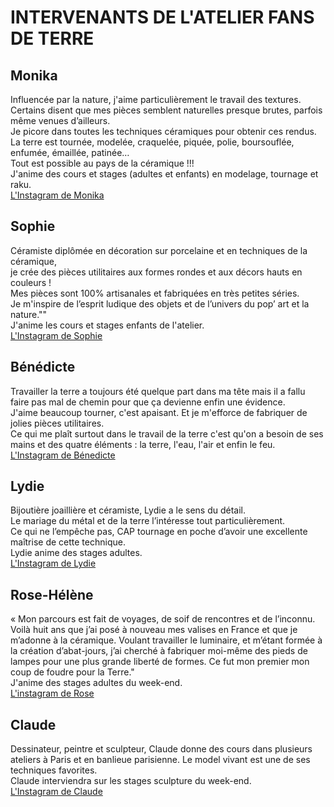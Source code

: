 # INTERVENANTS DE L'ATELIER FANS DE TERRE
## Monika  
Influencée par la nature, j'aime particulièrement le travail des textures.  
Certains disent que mes pièces semblent naturelles presque brutes, parfois même venues d’ailleurs.  
Je picore dans toutes les techniques céramiques pour obtenir ces rendus.  
La terre est tournée, modelée, craquelée, piquée, polie, boursouflée, enfumée, émaillée, patinée…  
Tout est possible au pays de la céramique !!!  
J'anime des cours et stages (adultes et enfants) en modelage, tournage et raku.  
[L'Instagram de Monika](https://www.instagram.com/mkceramique/)  




## Sophie  
Céramiste diplômée en décoration sur porcelaine et en techniques de la céramique,  
je crée des pièces utilitaires aux formes rondes et aux décors hauts en couleurs !  
Mes pièces sont 100% artisanales et fabriquées en très petites séries.  
Je m'inspire de l’esprit ludique des objets et de l’univers du pop’ art et la nature.""  
J'anime les cours et stages enfants de l'atelier.  
[L'Instagram de Sophie](https://www.instagram.com/sophie_b_ceramique/)  




## Bénédicte  
Travailler la terre a toujours été quelque part dans ma tête mais il a fallu faire pas mal de chemin pour que ça devienne enfin une évidence.  
J'aime beaucoup tourner, c'est apaisant. Et je m'efforce de fabriquer de jolies pièces utilitaires.  
Ce qui me plaît surtout dans le travail de la terre c'est qu'on a besoin de ses mains et des quatre éléments : la terre, l'eau, l'air et enfin le feu. 
[L'Instagram de Bénedicte](https://www.instagram.com/bdceram?utm_source=ig_web_button_share_sheet&igsh=MXJvNnplYng0d3dxbw==)



## Lydie
Bijoutière joaillière et céramiste, Lydie a le sens du détail.  
Le mariage du métal et de la terre l’intéresse tout particulièrement.  
Ce qui ne l’empêche pas, CAP tournage en poche d’avoir une excellente maîtrise de cette technique.  
Lydie anime des stages adultes.  
[L'Instagram de Lydie](https://www.instagram.com/lydiesmith_studio?utm_source=ig_web_button_share_sheet&igsh=MnZ3Nnhoa3k4Z2Yz)




## Rose-Hélène
« Mon parcours est fait de voyages, de soif de rencontres et de l’inconnu.
Voilà huit ans que j’ai posé à nouveau mes valises en France et que je m’adonne à la céramique. Voulant travailler le luminaire, et m’étant formée à la création d’abat-jours, j’ai cherché à fabriquer moi-même des pieds de lampes pour une plus grande liberté de formes. Ce fut mon premier mon coup de foudre pour la Terre."  
J'anime des stages adultes du week-end.  
[L'instagram de Rose](https://www.instagram.com/roz.ln_?utm_source=ig_web_button_share_sheet&igsh=bGowenc1c2ZnMGlz)




## Claude
Dessinateur, peintre et sculpteur, Claude donne des cours dans plusieurs ateliers à Paris et en banlieue parisienne. Le model vivant est une de ses techniques favorites.  
Claude interviendra sur les stages sculpture du week-end.  
[L'Instagram de Claude](https://www.instagram.com/clauderhein/)  







